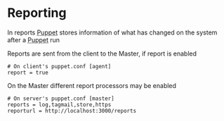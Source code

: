     
     
           
       
<h1>Reporting</h1>
       
                            
<p>In reports <abbr title="Puppet automation tool">Puppet</abbr> stores information of what has changed on the system after a <abbr title="Puppet automation tool">Puppet</abbr> run</p>
<p>Reports are sent from the client to the Master, if report is enabled</p> 
<pre class=" code"><code><span class="java_plain">#&nbsp;</span><span class="java_type">On</span><span class="java_plain">&nbsp;client</span><span class="java_literal">'s&nbsp;puppet.conf&nbsp;[agent]</span>
<span class="java_plain">report&nbsp;</span><span class="java_operator">=</span><span class="java_plain">&nbsp;</span><span class="java_literal">true</span><span class="java_plain"></span></code></pre>
<p>On the Master different report processors may be enabled</p> 
<pre class=" code"><code><span class="java_plain">#&nbsp;</span><span class="java_type">On</span><span class="java_plain">&nbsp;server</span><span class="java_literal">'s&nbsp;puppet.conf&nbsp;[master]</span>
<span class="java_plain">reports&nbsp;</span><span class="java_operator">=</span><span class="java_plain">&nbsp;log</span><span class="java_separator">,</span><span class="java_plain">tagmail</span><span class="java_separator">,</span><span class="java_plain">store</span><span class="java_separator">,</span><span class="java_plain">https</span>
<span class="java_plain">reporturl&nbsp;</span><span class="java_operator">=</span><span class="java_plain">&nbsp;http</span><span class="java_operator">:</span><span class="java_comment">//localhost:3000/reports</span></code></pre>
  
     
     
           
